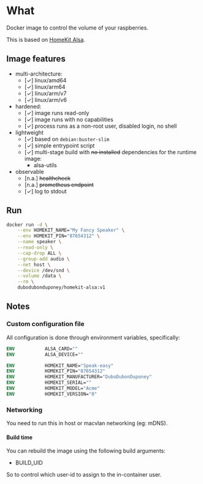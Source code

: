 # What

Docker image to control the volume of your raspberries.

This is based on [HomeKit Alsa](https://github.com/dubo-dubon-duponey/homekit-alsa).

## Image features

 * multi-architecture:
    * [✓] linux/amd64
    * [✓] linux/arm64
    * [✓] linux/arm/v7
    * [✓] linux/arm/v6
 * hardened:
    * [✓] image runs read-only
    * [✓] image runs with no capabilities
    * [✓] process runs as a non-root user, disabled login, no shell
 * lightweight
    * [✓] based on `debian:buster-slim`
    * [✓] simple entrypoint script
    * [✓] multi-stage build with ~~no installed~~ dependencies for the runtime image:
        * alsa-utils
 * observable
    * [n.a.] ~~healthcheck~~
    * [n.a.] ~~prometheus endpoint~~
    * [✓] log to stdout

## Run

```bash
docker run -d \
    --env HOMEKIT_NAME="My Fancy Speaker" \
    --env HOMEKIT_PIN="87654312" \
    --name speaker \
    --read-only \
    --cap-drop ALL \
    --group-add audio \
    --net host \
    --device /dev/snd \
    --volume /data \
    --rm \
    dubodubonduponey/homekit-alsa:v1
```

## Notes

### Custom configuration file

All configuration is done through environment variables, specifically:


```dockerfile
ENV           ALSA_CARD=""
ENV           ALSA_DEVICE=""

ENV           HOMEKIT_NAME="Speak-easy"
ENV           HOMEKIT_PIN="87654312"
ENV           HOMEKIT_MANUFACTURER="DuboDubonDuponey"
ENV           HOMEKIT_SERIAL=""
ENV           HOMEKIT_MODEL="Acme"
ENV           HOMEKIT_VERSION="0"
```

### Networking

You need to run this in host or macvlan networking (eg: mDNS).

#### Build time

You can rebuild the image using the following build arguments:

 * BUILD_UID
 
So to control which user-id to assign to the in-container user.
